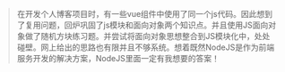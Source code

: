 > 在开发个人博客项目时，有一些vue组件中使用了同一个js代码。因此想到了复用问题，回炉巩固了js模块和面向对象两个知识点。并且使用JS面向对象做了随机方块练习题。并尝试将面向对象思想整合到JS模块化中，处处碰壁。网上给出的思路也有限并且不够系统。想着既然NodeJS是作为前端服务开发的解决方案，NodeJS里面一定有我想要的答案！

